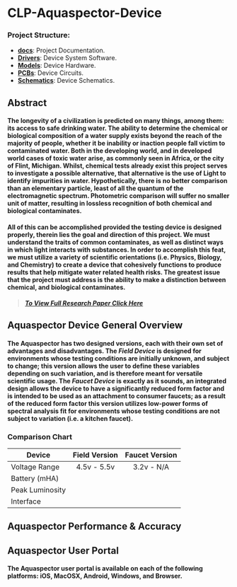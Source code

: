 # CLP-Aquaspector-Device
### Project Structure:
* [**docs**](https://github.com/lancewalk87/CLP-Aquaspector-Device/tree/master/docs): Project Documentation.
* [**Drivers**](https://github.com/lancewalk87/CLP-Aquaspector-Device/tree/master/Drivers): Device System Software.
* [**Models**](https://github.com/lancewalk87/CLP-Aquaspector-Device/tree/master/Models): Device Hardware.
* [**PCBs**](https://github.com/lancewalk87/CLP-Aquaspector-Device/tree/master/PCBs): Device Circuits.
* [**Schematics**](https://github.com/lancewalk87/CLP-Aquaspector-Device/tree/master/Schematics): Device Schematics.  

Abstract
--------
#### The longevity of a civilization is predicted on many things, among them: its access to safe drinking water. The ability to determine the chemical or biological composition of a water supply exists beyond the reach of the majority of people, whether it be inability or inaction people fall victim to contaminated water. Both in the developing world, and in developed world cases of toxic water arise, as commonly seen in Africa, or the city of Flint, Michigan. Whilst, chemical tests already exist this project serves to investigate a possible alternative, that alternative is the use of Light to identify impurities in water. Hypothetically, there is no better comparison than an elementary particle, least of all the quantum of the electromagnetic spectrum. Photometric comparison will suffer no smaller unit of matter, resulting in lossless recognition of both chemical and biological contaminates.

#### All of this can be accomplished provided the testing device is designed properly, therein lies the goal and direction of this project. We must understand the traits of common contaminates, as well as distinct ways in which light interacts with substances. In order to accomplish this feat, we must utilize a variety of scientific orientations (i.e. Physics, Biology, and Chemistry) to create a device that cohesively functions to produce results that help mitigate water related health risks. The greatest issue that the project must address is the ability to make a distinction between chemical, and biological contaminates.

> ***[To View Full Research Paper Click Here](https://github.com/lancewalk87/CLP-Aquaspector-Device/blob/master/docs/Applied%20Spectrophotometry.pdf)***

## Aquaspector Device General Overview
#### The Aquaspector has two designed versions, each with their own set of advantages and disadvantages. The *Field Device* is designed for environments whose testing conditions are initially unknown, and subject to change; this version allows the user to define these variables depending on such variation, and is therefore meant for versatile scientific usage. The *Faucet Device* is exactly as it sounds, an integrated design allows the device to have a significantly reduced form factor and is intended to be used as an attachment to consumer faucets; as a result of the reduced form factor this version utilizes low-power forms of spectral analysis fit for environments whose testing conditions are not subject to variation (i.e. a kitchen faucet).

### Comparison Chart
 |	Device				 | Field Version | Faucet Version |
 | ------------- 	 |:-------------:|:-------------: |
 | Voltage Range   | 4.5v - 5.5v 	 | 3.2v - N/A 			
 | Battery (mHA)	 |
 | Peak Luminosity |       
 | Interface 			 |

## Aquaspector Performance & Accuracy

## Aquaspector User Portal
#### The Aquaspector user portal is available on each of the following platforms: iOS, MacOSX, Android, Windows, and Browser.   
